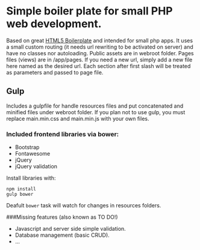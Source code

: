 # Simple boiler plate for small PHP web development.

Based on great [HTML5 Boilerplate](https://html5boilerplate.com/) and intended for small php apps. It uses a small custom routing (it needs url rewriting to be activated on server) and have no classes nor autoloading. Public assets are in webroot folder. Pages files (views) are in /app/pages. If you need a new url, simply add a new file here named as the desired url. Each section after first slash will be treated as parameters and passed to page file.

## Gulp

Includes a gulpfile for handle resources files and put concatenated and minified files under webroot folder. If you plan not to use gulp, you must replace main.min.css and main.min.js with your own files.

### Included frontend libraries via bower:
- Bootstrap
- Fontawesome
- jQuery
- jQuery validation

Install libraries with:

```
npm install
gulp bower
```

Deafult `bower` task will watch for changes in resources folders.

###Missing features (also known as TO DO!)
- Javascript and server side simple validation.
- Database management (basic CRUD).
- ...